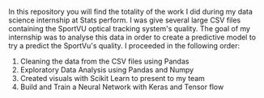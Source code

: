 In this repository you will find the totality of the work I did during my data science internship at Stats perform. I was give several large CSV files
containing the SportVU optical tracking system's quality. The goal of my internship was to analyse this data in order to create a predictive model to try a predict 
the SportVu's quality. I proceeded in the following order:

1. Cleaning the data from the CSV files using Pandas
2. Exploratory Data Analysis using Pandas and Numpy
3. Created visuals with Scikit Learn to present to my team
4. Build and Train a Neural Network with Keras and Tensor flow
